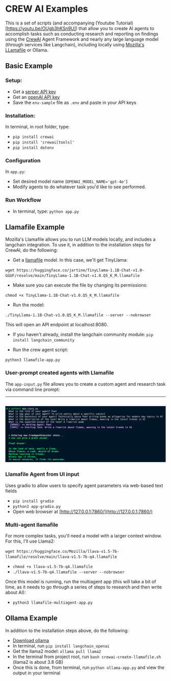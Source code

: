# CREW AI Examples

This is a set of scripts (and accompanying (Youtube Tutorial)[https://youtu.be/OUgb3hKSn9U]) that allow you to create AI agents to accomplish tasks such as conducting research and reporting on findings using the [CrewAI](https://www.crewai.com/) Agent Framework and nearly any large language model (through services like Langchain), including locally using [Mozilla's LLamafile](https://github.com/Mozilla-Ocho/llamafile) or Ollama.

## Basic Example

### Setup:

* Get a [serper API key](https://serper.dev)
* Get an [openAI API key](https://platform.openai.com/api-keys)
* Save the `env-sample` file as `.env` and paste in your API keys

### Installation:

In terminal, in root folder, type:

* `pip install crewai`
* `pip install 'crewai[tools]'`
* `pip install dotenv`


### Configuration

In `app.py`:
* Set desired model name (`OPENAI_MODEL_NAME='gpt-4o'`)
* Modify agents to do whatever task you'd like to see performed.

### Run Workflow

* In terminal, type: `python app.py`

## Llamafile Example

Mozilla's Llamafile allows you to run LLM models locally, and includes a langchain integration. To use it, in addition to the installation steps for CrewAI, do the following:

* Get a [llamafile](https://github.com/Mozilla-Ocho/llamafile?tab=readme-ov-file) model. In this case, we'll get TinyLlama:

`wget https://huggingface.co/jartine/TinyLlama-1.1B-Chat-v1.0-GGUF/resolve/main/TinyLlama-1.1B-Chat-v1.0.Q5_K_M.llamafile`

* Make sure you can execute the file by changing its permissions:

`chmod +x TinyLlama-1.1B-Chat-v1.0.Q5_K_M.llamafile`

* Run the model:

`./TinyLlama-1.1B-Chat-v1.0.Q5_K_M.llamafile --server --nobrowser`

This will open an API endpoint at localhost:8080.

* If you haven't already, install the langchain community module: `pip install langchain_community`

* Run the crew agent script:

`python3 llamafile-app.py`

### User-prompt created agents with Llamafile

The `app-input.py` file allows you to create a custom agent and research task via command line prompt:

---
![Providing terminal input to the model to create an agent](images/user-input.jpg)
---

### Llamafile Agent from UI input

Uses gradio to allow users to specify agent parameters via web-based text fields

* `pip install gradio`
* `python3 app-gradio.py`
* Open web browser at [http://127.0.0.1:7860/](http://127.0.0.1:7860/)



### Multi-agent llamafile

For more complex tasks, you'll need a model with a larger context window. For this, I'll use Llama2:

`wget https://huggingface.co/Mozilla/llava-v1.5-7b-llamafile/resolve/main/llava-v1.5-7b-q4.llamafile`
* `chmod +x llava-v1.5-7b-q4.llamafile`
* `./llava-v1.5-7b-q4.llamafile --server --nobrowser`

Once this model is running, run the multiagent app (this will take a bit of time, as it needs to go through a series of steps to research and then write about AI):

* `python3 llamafile-multiagent-app.py`

## Ollama Example

In addition to the installation steps above, do the following:

* [Download ollama](https://github.com/ollama/ollama)
* In terminal, run `pip install langchain_openai`
* Get the llama2 model: `ollama pull llama2`
* In the terminal from project root, run `bash crewai-create-llamafile.sh` (llama2 is about 3.8 GB)
* Once this is done, from terminal, run `python ollama-app.py` and view the output in your terminal
